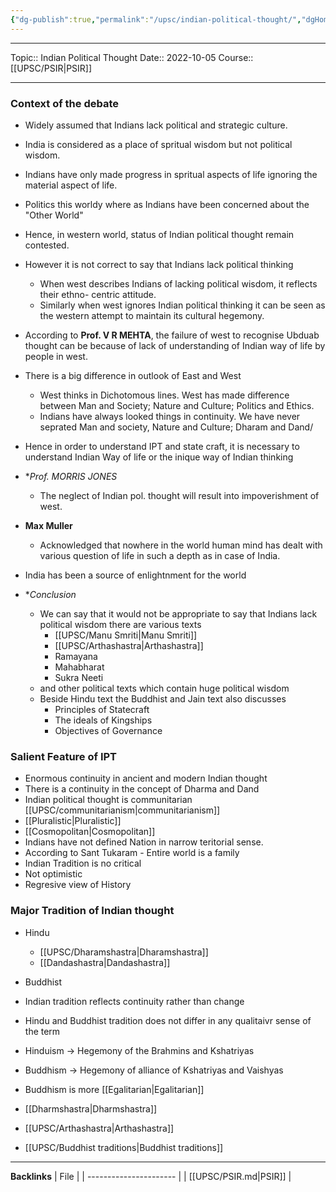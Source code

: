 ```yaml
---
{"dg-publish":true,"permalink":"/upsc/indian-political-thought/","dgHomeLink":true,"dgPassFrontmatter":false}
---
```


----
Topic:: Indian Political Thought
Date:: 2022-10-05
Course:: [[UPSC/PSIR|PSIR]] 

----
### Context of the debate 
- Widely assumed that Indians lack political and strategic culture. 
- India is considered as a place of spritual wisdom but not political wisdom. 
- Indians have only made progress in spritual aspects of life ignoring the material aspect of life. 
- Politics this worldy where as Indians have been concerned about the "Other World" 
- Hence, in western world, status of Indian political thought remain contested. 

- However it is not correct to say that Indians lack political thinking 
	- When west describes Indians of lacking political wisdom, it reflects their ethno- centric attitude. 
	- Similarly when west ignores Indian political thinking it can be seen as the western attempt to maintain its cultural hegemony. 
- According to **Prof. V R MEHTA**, the failure of west to recognise Ubduab thought can be because of lack of understanding of Indian way of life by people in west. 
- There is a big difference in outlook of East and West 
	- West thinks in Dichotomous lines. West has made difference between Man and Society; Nature and Culture; Politics and Ethics. 
	- Indians have always looked things in continuity. We have never seprated Man and society, Nature and Culture; Dharam and Dand/ 
- Hence in order to understand IPT and state craft, it is necessary to understand Indian Way of life or the inique way of Indian thinking 
- **Prof. MORRIS JONES*
	- The neglect of Indian pol. thought will result into impoverishment of west. 
- **Max Muller**
	- Acknowledged that nowhere in the world human mind has dealt with various question of life in such a depth as in case of India.
- India has been a source of enlightnment for the world

- **Conclusion*
	- We can say that it would not be appropriate to say that Indians lack political wisdom there are various texts 
		- [[UPSC/Manu Smriti|Manu Smriti]]
		- [[UPSC/Arthashastra|Arthashastra]]
		- Ramayana 
		- Mahabharat
		- Sukra Neeti 
	- and other political texts which contain huge political wisdom 
	- Beside Hindu text the Buddhist and Jain text also discusses 
		- Principles of Statecraft 
		- The ideals of Kingships
		- Objectives of Governance
### Salient Feature of IPT 
- Enormous continuity in ancient and modern Indian thought 
- There is a continuity in the concept of Dharma and Dand 
- Indian political thought is communitarian [[UPSC/communitarianism|communitarianism]]
- [[Pluralistic|Pluralistic]]
- [[Cosmopolitan|Cosmopolitan]]
- Indians have not defined Nation in narrow teritorial sense. 
- According to Sant Tukaram - Entire world is a family 
- Indian Tradition is no critical
- Not optimistic
- Regresive view of History

### Major Tradition of Indian thought 
- Hindu
	- [[UPSC/Dharamshastra|Dharamshastra]]
	- [[Dandashastra|Dandashastra]] 
- Buddhist 
- Indian tradition reflects continuity rather than change 
- Hindu and Buddhist tradition does not differ in any qualitaivr sense of the term 
- Hinduism -> Hegemony of the Brahmins and Kshatriyas
- Buddhism -> Hegemony of alliance of Kshatriyas and Vaishyas
- Buddhism is more [[Egalitarian|Egalitarian]]

- [[Dharmshastra|Dharmshastra]]
- [[UPSC/Arthashastra|Arthashastra]]
- [[UPSC/Buddhist traditions|Buddhist traditions]]



---
**Backlinks**
| File                   |
| ---------------------- |
| [[UPSC/PSIR.md\|PSIR]] |



